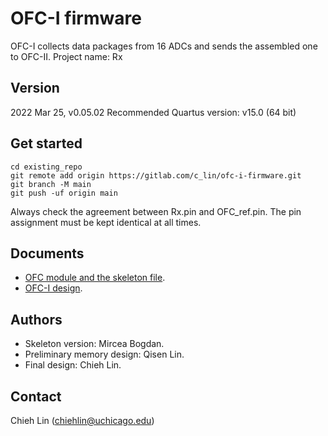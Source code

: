 # OFC-I firmware

OFC-I collects data packages from 16 ADCs and sends the assembled one to OFC-II.
Project name: Rx

## Version

2022 Mar 25, v0.05.02 
Recommended Quartus version: v15.0 (64 bit)

## Get started

```
cd existing_repo
git remote add origin https://gitlab.com/c_lin/ofc-i-firmware.git
git branch -M main
git push -uf origin main
```

Always check the agreement between Rx.pin and OFC_ref.pin.
The pin assignment must be kept identical at all times.

## Documents

- [OFC module and the skeleton file](https://edg.uchicago.edu/~bogdan/KOTO_OFC_Module/index.html).
- [OFC-I design](https://sites.google.com/uchicago.edu/koto/daq/ofc-i).


## Authors

- Skeleton version: Mircea Bogdan.
- Preliminary memory design: Qisen Lin.
- Final design: Chieh Lin.

## Contact

Chieh Lin (chiehlin@uchicago.edu)

